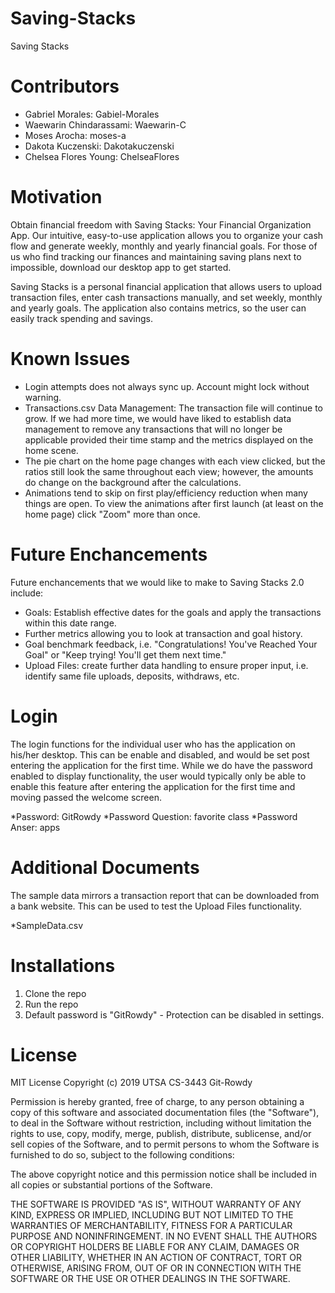 # Saving-Stacks #
Saving Stacks

# Contributors #
* Gabriel Morales: Gabiel-Morales
* Waewarin Chindarassami: Waewarin-C
* Moses Arocha: moses-a
* Dakota Kuczenski: Dakotakuczenski
* Chelsea Flores Young: ChelseaFlores

# Motivation #
Obtain financial freedom with Saving Stacks: Your Financial Organization App. Our intuitive, easy-to-use application allows you to organize your cash flow and generate weekly, monthly and yearly financial goals. For those of us who find tracking our finances and maintaining saving plans next to impossible, download our desktop app to get started.

Saving Stacks is a personal financial application that allows users to upload transaction files, enter cash transactions manually, and set weekly, monthly and yearly goals. The application also contains metrics, so the user can easily track spending and savings.

# Known Issues #
* Login attempts does not always sync up. Account might lock without warning.
* Transactions.csv Data Management: The transaction file will continue to grow. If we had more time, we would have liked to establish data management to remove any transactions that will no longer be applicable provided their time stamp and the metrics displayed on the home scene.
* The pie chart on the home page changes with each view clicked, but the ratios still look the same throughout each view; however, the amounts do change on the background after the calculations.
* Animations tend to skip on first play/efficiency reduction when many things are open. To view the animations after first launch (at least on the home page) click "Zoom" more than once.

# Future Enchancements #
Future enchancements that we would like to make to Saving Stacks 2.0 include:

* Goals: Establish effective dates for the goals and apply the transactions within this date range. 
* Further metrics allowing you to look at transaction and goal history.
* Goal benchmark feedback, i.e. "Congratulations! You've Reached Your Goal" or "Keep trying! You'll get them next time."
* Upload Files: create further data handling to ensure proper input, i.e. identify same file uploads, deposits, withdraws, etc.

# Login #
The login functions for the individual user who has the application on his/her desktop. This can be enable and disabled, and 
would be set post entering the application for the first time. While we do have the password enabled to display functionality, 
the user would typically only be able to enable this feature after entering the application for the first time and moving passed
the welcome screen.

*Password: GitRowdy
*Password Question: favorite class
*Password Anser: apps

# Additional Documents #
The sample data mirrors a transaction report that can be downloaded from a bank website. This can be used to test the
Upload Files functionality.

*SampleData.csv

# Installations #
1. Clone the repo
2. Run the repo
3. Default password is "GitRowdy" - Protection can be disabled in settings.

# License #
MIT License
Copyright (c) 2019 UTSA CS-3443 Git-Rowdy

Permission is hereby granted, free of charge, to any person obtaining a copy of this software and associated documentation files (the "Software"), to deal in the Software without restriction, including without limitation the rights to use, copy, modify, merge, publish, distribute, sublicense, and/or sell copies of the Software, and to permit persons to whom the Software is furnished to do so, subject to the following conditions:

The above copyright notice and this permission notice shall be included in all copies or substantial portions of the Software.

THE SOFTWARE IS PROVIDED "AS IS", WITHOUT WARRANTY OF ANY KIND, EXPRESS OR IMPLIED, INCLUDING BUT NOT LIMITED TO THE WARRANTIES OF MERCHANTABILITY, FITNESS FOR A PARTICULAR PURPOSE AND NONINFRINGEMENT. IN NO EVENT SHALL THE AUTHORS OR COPYRIGHT HOLDERS BE LIABLE FOR ANY CLAIM, DAMAGES OR OTHER LIABILITY, WHETHER IN AN ACTION OF CONTRACT, TORT OR OTHERWISE, ARISING FROM, OUT OF OR IN CONNECTION WITH THE SOFTWARE OR THE USE OR OTHER DEALINGS IN THE SOFTWARE.

